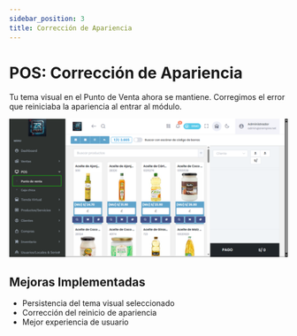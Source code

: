 ```yaml
---
sidebar_position: 3
title: Corrección de Apariencia
---
```


# POS: Corrección de Apariencia

Tu tema visual en el Punto de Venta ahora se mantiene. Corregimos el error que reiniciaba la apariencia al entrar al módulo.

![alt text](img/correccion-aparencia.png)

## Mejoras Implementadas

- Persistencia del tema visual seleccionado
- Corrección del reinicio de apariencia
- Mejor experiencia de usuario

